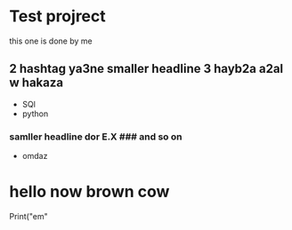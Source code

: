 # Test projrect
this one is done by me
## 2 hashtag ya3ne smaller headline 3 hayb2a a2al w hakaza 
- SQl
- python
### samller headline dor E.X ### and so on 
- omdaz
# hello now brown cow
 Print("em"

